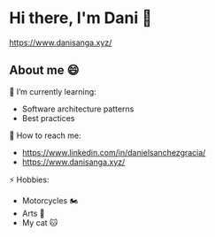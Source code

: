 # Hi there, I'm Dani 👋

https://www.danisanga.xyz/

## About me 😄

🌱 I’m currently learning:

- Software architecture patterns
- Best practices

:bell: How to reach me:

- https://www.linkedin.com/in/danielsanchezgracia/
- https://www.danisanga.xyz/

⚡ Hobbies:

- Motorcycles 🏍️
- Arts 🎨
- My cat 🐱
